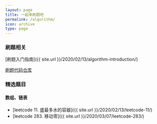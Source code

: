```yaml
---
layout: page
title: 一起来刷题吧
permalink: /algorithm/
icon: archive
type: page
---
```


### 刷题相关

[刷题入门指南]({{ site.url }}/2020/02/13/algorithm-introduction/)

[刷题代码仓库](https://github.com/MDGSF/JustCoding)

### 精选题目

#### 数组、链表

- [leetcode 11. 盛最多水的容器]({{ site.url }}/2020/02/13/leetcode-11/)
- [leetcode 283. 移动零]({{ site.url }}/2020/03/07/leetcode-283/)
